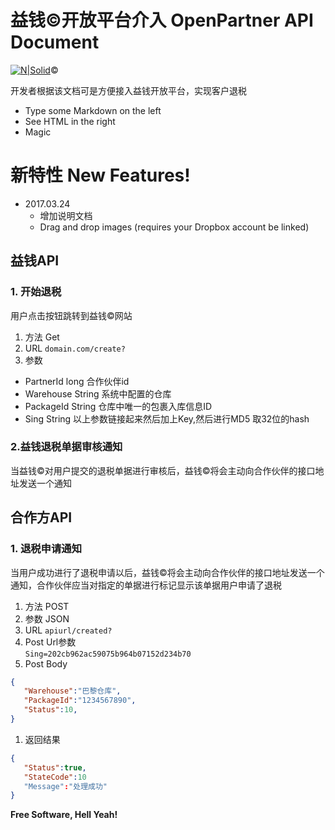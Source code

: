 # 益钱&copy;开放平台介入 OpenPartner API Document

[![N|Solid](https://www.cnyto.me/resources/images/logo.png)](https://partner.cnyto.me)&copy;

开发者根据该文档可是方便接入益钱开放平台，实现客户退税
  - Type some Markdown on the left
  - See HTML in the right
  - Magic

# 
# 新特性 New Features!
- 2017.03.24
  - 增加说明文档 
  - Drag and drop images (requires your Dropbox account be linked)

## 益钱API



### 1. 开始退税
 用户点击按钮跳转到益钱&copy;网站

 1. 方法 Get
 2. URL `domain.com/create?`
 2. 参数  
  - PartnerId long 合作伙伴id
  - Warehouse String 系统中配置的仓库
  - PackageId String 仓库中唯一的包裹入库信息ID
  - Sing String   以上参数链接起来然后加上Key,然后进行MD5 取32位的hash
 
 

   
### 2.益钱退税单据审核通知  
 当益钱&copy;对用户提交的退税单据进行审核后，益钱&copy;将会主动向合作伙伴的接口地址发送一个通知



## 合作方API

### 1. 退税申请通知
 当用户成功进行了退税申请以后，益钱&copy;将会主动向合作伙伴的接口地址发送一个通知，合作伙伴应当对指定的单据进行标记显示该单据用户申请了退税
	 
 1. 方法 POST
 1. 参数 JSON
 2. URL `apiurl/created?`
 1. Post Url参数  
   `Sing=202cb962ac59075b964b07152d234b70`  
 1. Post Body  

 ```json
 {
	"Warehouse":"巴黎仓库",
	"PackageId":"1234567890",
	"Status":10,
}
```

 1. 返回结果 

 ```json
 {
	"Status":true,
	"StateCode":10
	"Message":"处理成功"
}
```

 
**Free Software, Hell Yeah!**
